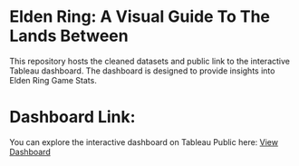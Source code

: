 # Elden Ring: A Visual Guide To The Lands Between
This repository hosts the cleaned datasets and public link to the interactive Tableau dashboard. The dashboard is designed to provide insights into Elden Ring Game Stats. 

# Dashboard Link: 
You can explore the interactive dashboard on Tableau Public here: 
[View Dashboard](https://public.tableau.com/views/EldenRingAVisualGuidetoTheLandsBetween/Dashboard-Overview?:language=en-US&:sid=&:redirect=auth&:display_count=n&:origin=viz_share_link)
